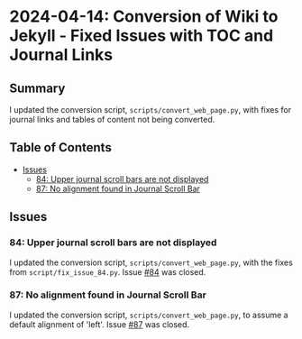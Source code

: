 # 2024-04-14: Conversion of Wiki to Jekyll - Fixed Issues with TOC and Journal Links

## Summary

I updated the conversion script, `scripts/convert_web_page.py`, with fixes for journal links and tables of content not being converted.

## Table of Contents

* [Issues](#issues)
  * [84: Upper journal scroll bars are not displayed](#84-upper-journal-scroll-bars-are-not-displayed)
  * [87: No alignment found in Journal Scroll Bar](#87-no-alignment-found-in-journal-scroll-bar)

## Issues

### 84: Upper journal scroll bars are not displayed

I updated the conversion script, `scripts/convert_web_page.py`, with the fixes from `script/fix_issue_84.py`. Issue [#84](https://github.com/dfhawthorne/dfhawthorne.github.io/issues/84) was closed.

### 87: No alignment found in Journal Scroll Bar

I updated the conversion script, `scripts/convert_web_page.py`, to assume a default alignment of 'left'. Issue [#87](https://github.com/dfhawthorne/dfhawthorne.github.io/issues/87) was closed.
